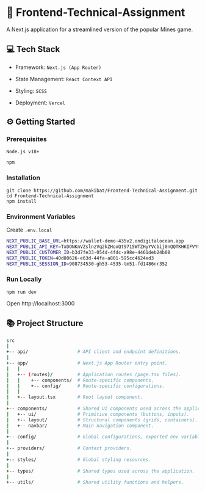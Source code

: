 # 🚀 Frontend-Technical-Assignment 

A Next.js application for a streamlined version of the popular Mines game.

## 💻 Tech Stack

  - Framework: <code>Next.js (App Router)</code>
    
  - State Management: <code>React Context API</code>

  - Styling: <code>SCSS</code>
    
  - Deployment: <code>Vercel</code>

## ⚙️ Getting Started
### Prerequisites

    Node.js v18+

    npm
    
### Installation
    git clone https://github.com/makibat/Frontend-Technical-Assignment.git
    cd Frontend-Technical-Assignment
    npm install
    
### Environment Variables

Create <code>.env.local</code>
```sh
NEXT_PUBLIC_BASE_URL=https://wallet-demo-435v2.ondigitalocean.app
NEXT_PUBLIC_API_KEY=TxDONKnVZslnzVq2kZHoxQt9715WTZHyYVcbij0nQQTKHKIFVYmRGZtOWUP8SnEp
NEXT_PUBLIC_CUSTOMER_ID=b3d7fe33-054d-4fdc-a98e-4461deb24b08
NEXT_PUBLIC_TOKEN=40d80626-e63d-44fa-a801-595cc4624ed3
NEXT_PUBLIC_SESSION_ID=908734530-gh53-4535-tm51-fd1486nr352
```
### Run Locally

    npm run dev

Open http://localhost:3000


## 📚 Project Structure

```sh
src
|
+-- api/                  # API client and endpoint definitions.
|
+-- app/                  # Next.js App Router entry point.
|   |                     
|   +-- (routes)/         # Application routes (page.tsx files).
|   |    +-- components/  # Route-specific components.
|   |    +-- config/      # Route-specific configurations.
|   |   
|   +-- layout.tsx        # Root layout component.
|
+-- components/           # Shared UI components used across the application.
|   +-- ui/               # Primitive components (buttons, inputs).
|   +-- layout/           # Structural components (grids, containers).
|   +-- navbar/           # Main navigation component.
|
+-- config/               # Global configurations, exported env variables etc.
|
+-- providers/            # Context providers.
|
+-- styles/               # Global styling resources.
|
+-- types/                # Shared types used across the application.
|
+-- utils/                # Shared utility functions and helpers.
```
